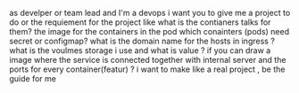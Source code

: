 as develper or team lead and I'm a devops 
i want you to give me a project to do or the requiement for the project
like what is the contianers talks for them?
the image for the containers in the pod 
which conainters (pods) need secret or configmap?
what is the domain name for the hosts in ingress ?
what is the voulmes storage i use and what is value ?
if you can draw a image where the service is connected together with internal server and the ports for every container(featur) ?
i want to make like a real project , be the guide for me